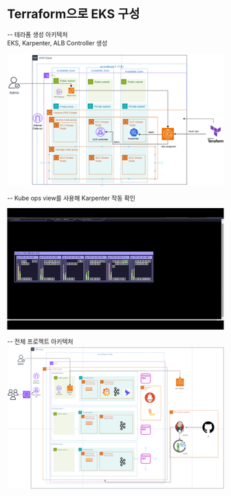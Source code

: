 # Terraform으로 EKS 구성 


-- 
테라폼 생성 아키텍처  
EKS, Karpenter, ALB Controller 생성  

![](./terraform.png)  

-- 
Kube ops view를 사용해 Karpenter 작동 확인

![](./kubeopsview.gif)


-- 
전체 프로젝트 아키텍처
![](./archi.png)

